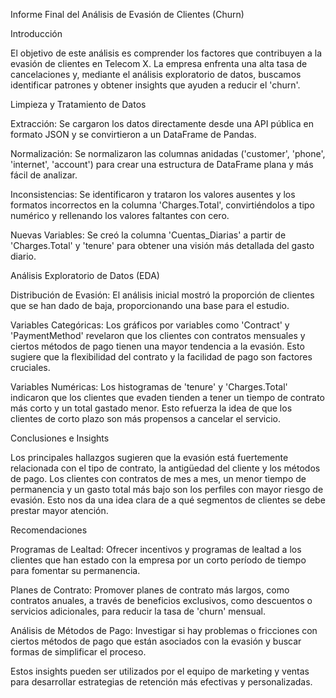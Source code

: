 Informe Final del Análisis de Evasión de Clientes (Churn)

Introducción

El objetivo de este análisis es comprender los factores que contribuyen a la evasión de clientes en Telecom X. La empresa enfrenta una alta tasa de cancelaciones y, mediante el análisis exploratorio de datos, buscamos identificar patrones y obtener insights que ayuden a reducir el 'churn'.


Limpieza y Tratamiento de Datos

Extracción: Se cargaron los datos directamente desde una API pública en formato JSON y se convirtieron a un DataFrame de Pandas.


Normalización: Se normalizaron las columnas anidadas ('customer', 'phone', 'internet', 'account') para crear una estructura de DataFrame plana y más fácil de analizar.


Inconsistencias: Se identificaron y trataron los valores ausentes y los formatos incorrectos en la columna 'Charges.Total', convirtiéndolos a tipo numérico y rellenando los valores faltantes con cero.


Nuevas Variables: Se creó la columna 'Cuentas_Diarias' a partir de 'Charges.Total' y 'tenure' para obtener una visión más detallada del gasto diario.

Análisis Exploratorio de Datos (EDA)

Distribución de Evasión: El análisis inicial mostró la proporción de clientes que se han dado de baja, proporcionando una base para el estudio.

Variables Categóricas: Los gráficos por variables como 'Contract' y 'PaymentMethod' revelaron que los clientes con contratos mensuales y ciertos métodos de pago tienen una mayor tendencia a la evasión. Esto sugiere que la flexibilidad del contrato y la facilidad de pago son factores cruciales.

Variables Numéricas: Los histogramas de 'tenure' y 'Charges.Total' indicaron que los clientes que evaden tienden a tener un tiempo de contrato más corto y un total gastado menor. Esto refuerza la idea de que los clientes de corto plazo son más propensos a cancelar el servicio.

Conclusiones e Insights

Los principales hallazgos sugieren que la evasión está fuertemente relacionada con el tipo de contrato, la antigüedad del cliente y los métodos de pago. Los clientes con contratos de mes a mes, un menor tiempo de permanencia y un gasto total más bajo son los perfiles con mayor riesgo de evasión. Esto nos da una idea clara de a qué segmentos de clientes se debe prestar mayor atención.

Recomendaciones

Programas de Lealtad: Ofrecer incentivos y programas de lealtad a los clientes que han estado con la empresa por un corto período de tiempo para fomentar su permanencia.

Planes de Contrato: Promover planes de contrato más largos, como contratos anuales, a través de beneficios exclusivos, como descuentos o servicios adicionales, para reducir la tasa de 'churn' mensual.

Análisis de Métodos de Pago: Investigar si hay problemas o fricciones con ciertos métodos de pago que están asociados con la evasión y buscar formas de simplificar el proceso.

Estos insights pueden ser utilizados por el equipo de marketing y ventas para desarrollar estrategias de retención más efectivas y personalizadas.
